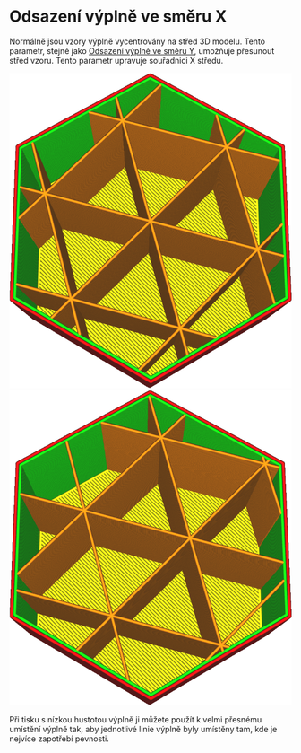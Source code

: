 Odsazení výplně ve směru X
====
Normálně jsou vzory výplně vycentrovány na střed 3D modelu. Tento parametr, stejně jako [Odsazení výplně ve směru Y](infill_offset_y.md), umožňuje přesunout střed vzoru. Tento parametr upravuje souřadnici X středu.

![Výplň je vystředěna](../../../articles/images/infill_offset_xy_0.png)
![Posun 5 mm doprava](../../../articles/images/infill_offset_x_5.png)

Při tisku s nízkou hustotou výplně ji můžete použít k velmi přesnému umístění výplně tak, aby jednotlivé linie výplně byly umístěny tam, kde je nejvíce zapotřebí pevnosti.